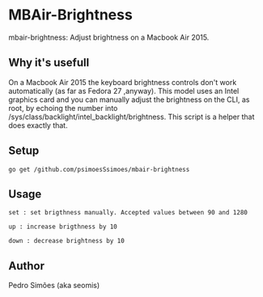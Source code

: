# MBAir-Brightness

mbair-brightness: Adjust brightness on a Macbook Air 2015.

## Why it's usefull

On a Macbook Air 2015 the keyboard brightness controls don't work automatically (as far as Fedora 27 ,anyway).
This model uses an Intel graphics card and you can manually adjust the brightness on the CLI, as root, by echoing the number into /sys/class/backlight/intel_backlight/brightness. This script is a helper that does exactly that.


## Setup

	go get /github.com/psimoesSsimoes/mbair-brightness

## Usage

	set : set brigthness manually. Accepted values between 90 and 1280

	up : increase brigthness by 10

	down : decrease brightness by 10
	

## Author

Pedro Simões (aka seomis)
